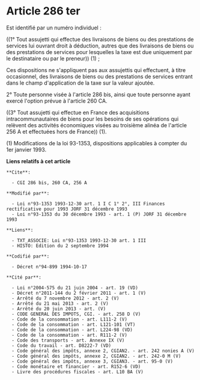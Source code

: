 # Article 286 ter

Est identifié par un numéro individuel :

((1° Tout assujetti qui effectue des livraisons de biens ou des prestations de services lui ouvrant droit à déduction, autres
que des livraisons de biens ou des prestations de services pour lesquelles la taxe est due uniquement par le destinataire ou
par le preneur)) (1) ;

Ces dispositions ne s'appliquent pas aux assujettis qui effectuent, à titre occasionnel, des livraisons de biens ou des
prestations de services entrant dans le champ d'application de la taxe sur la valeur ajoutée.

2° Toute personne visée à l'article 286 bis, ainsi que toute personne ayant exercé l'option prévue à l'article 260 CA.

((3° Tout assujetti qui effectue en France des acquisitions intracommunautaires de biens pour les besoins de ses opérations
qui relèvent des activités économiques visées au troisième alinéa de l'article 256 A et effectuées hors de France)) (1).

(1) Modifications de la loi 93-1353, dispositions applicables à compter du 1er janvier 1993.

**Liens relatifs à cet article**

	**Cite**:

	  - CGI 286 bis, 260 CA, 256 A

	**Modifié par**:

	  - Loi n°93-1353 1993-12-30 art. 1 I C 1° 2°, III Finances rectificative pour 1993 JORF 31 décembre 1993
	  - Loi n°93-1353 du 30 décembre 1993 - art. 1 (P) JORF 31 décembre 1993

	**Liens**:

	  - TXT_ASSOCIE: Loi n°93-1353 1993-12-30 art. 1 III
	  - HISTO: Edition du 2 septembre 1994

	**Codifié par**:

	  - Décret n°94-899 1994-10-17

	**Cité par**:

	  - Loi n°2004-575 du 21 juin 2004 - art. 19 (VD)
	  - Décret n°2011-144 du 2 février 2011 - art. 1 (V)
	  - Arrêté du 7 novembre 2012 - art. 2 (V)
	  - Arrêté du 21 mai 2013 - art. 2 (V)
	  - Arrêté du 20 juin 2013 - art. (V)
	  - CODE GENERAL DES IMPOTS, CGI. - art. 258 D (V)
	  - Code de la consommation - art. L111-2 (V)
	  - Code de la consommation - art. L121-101 (VT)
	  - Code de la consommation - art. L224-98 (VD)
	  - Code de la consommation - art. R111-2 (V)
	  - Code des transports - art. Annexe IX (V)
	  - Code du travail - art. D8222-7 (VD)
	  - Code général des impôts, annexe 2, CGIAN2. - art. 242 nonies A (V)
	  - Code général des impôts, annexe 2, CGIAN2. - art. 242-0 M (V)
	  - Code général des impôts, annexe 3, CGIAN3. - art. 95-0 (V)
	  - Code monétaire et financier - art. R152-6 (VD)
	  - Livre des procédures fiscales - art. L10 BA (V)

